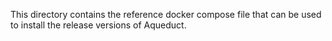 This directory contains the reference docker compose file that can be used to install the release versions of Aqueduct.
